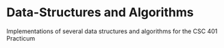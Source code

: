 # Data-Structures and Algorithms
Implementations of several data structures and algorithms for the CSC 401 Practicum 
